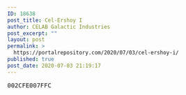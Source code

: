 ```yaml
---
ID: 18638
post_title: Cel-Ershoy I
author: CELAB Galactic Industries
post_excerpt: ""
layout: post
permalink: >
  https://portalrepository.com/2020/07/03/cel-ershoy-i/
published: true
post_date: 2020-07-03 21:19:17
---
```

<pre>002CFE007FFC</pre>